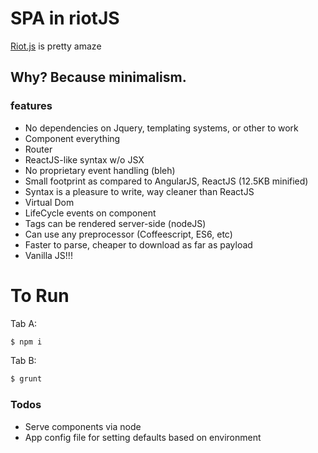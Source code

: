 
# SPA in riotJS

[Riot.js](http://riotjs.com/) is pretty amaze

## Why? Because minimalism.

### features

- No dependencies on Jquery, templating systems, or other to work
- Component everything
- Router
- ReactJS-like syntax w/o JSX 
- No proprietary event handling (bleh)
- Small footprint as compared to AngularJS, ReactJS (12.5KB minified)
- Syntax is a pleasure to write, way cleaner than ReactJS
- Virtual Dom
- LifeCycle events on component
- Tags can be rendered server-side (nodeJS)
- Can use any preprocessor (Coffeescript, ES6, etc)
- Faster to parse, cheaper to download as far as payload
- Vanilla JS!!!

To Run
=====

Tab A:
```sh
$ npm i
```

Tab B:
```sh
$ grunt
```

### Todos

 - Serve components via node
 - App config file for setting defaults based on environment